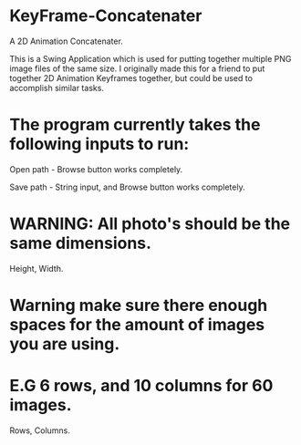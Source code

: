 # KeyFrame-Concatenater
A 2D Animation Concatenater.


This is a Swing Application which is used for putting together multiple PNG image files of the same size. 
I originally made this for a friend to put together 2D Animation Keyframes together, but could be used to accomplish similar tasks.

# The program currently takes the following inputs to run:

Open path - Browse button works completely.

Save path - String input, and Browse button works completely.

# WARNING: All photo's should be the same dimensions. 
Height, Width.

# Warning make sure there enough spaces for the amount of images you are using. 
# E.G 6 rows, and 10 columns for 60 images.
Rows, Columns.
